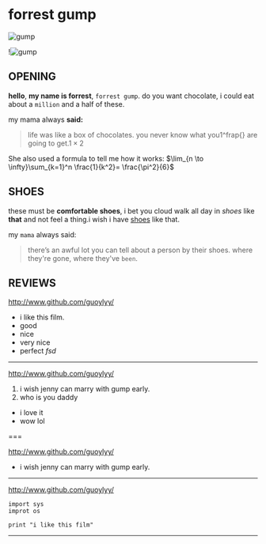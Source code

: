 # forrest gump

![gump](http://a1.att.hudong.com/24/64/01300001178110130097643491565.jpg)

!![gump](https://www.youtube.com/watch?v=uPIEn0M8su0)


## OPENING

**hello**, **my name is forrest**, `forrest gump`. do you want chocolate, i could eat about a `million` and a half of these. 

my mama always **said:** 

> life was like a box of chocolates. 
> you never know what you1^frap{} are going to get.$1\times2$

She also used a formula to tell me how it works: $\lim_{n \to \infty}\sum_{k=1}^n \frac{1}{k^2}= \frac{\pi^2}{6}$

## SHOES

these must be  **comfortable shoes**, i bet you cloud walk all day in _shoes_ like **that** and not feel a thing.i wish i have [shoes](http://www.taobao.com/) like that. 

my `mama` always said: 

> there’s an awful lot you can tell about a person by their shoes.
> where they're gone, where they've `been`.

## REVIEWS

<http://www.github.com/guoylyy/>

* i like this film.
* good
* nice
* very nice
* perfect
*fsd*

---
<http://www.github.com/guoylyy/>

1. i wish jenny can marry with gump early.
2. who is you daddy
* i love it
* wow lol

===

<http://www.github.com/guoylyy/>

+ i wish jenny can marry with gump early.

* * *


<http://www.github.com/guoylyy/>

```
import sys
improt os

print "i like this film"

```

* * *





